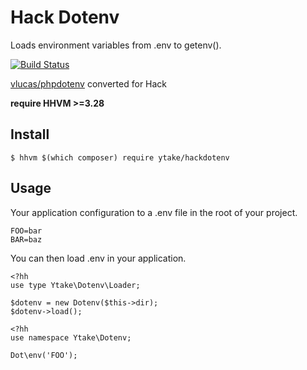 # Hack Dotenv

Loads environment variables from .env to getenv(). 

[![Build Status](https://travis-ci.org/ytake/hackdotenv.svg?branch=master)](https://travis-ci.org/ytake/hackdotenv)

[vlucas/phpdotenv](https://github.com/vlucas/phpdotenv) converted for Hack

**require HHVM >=3.28**

## Install

```
$ hhvm $(which composer) require ytake/hackdotenv
```

## Usage

Your application configuration to a .env file in the root of your project.

```
FOO=bar
BAR=baz
```

You can then load .env in your application.

```hack
<?hh
use type Ytake\Dotenv\Loader;

$dotenv = new Dotenv($this->dir);
$dotenv->load();
```

```hack
<?hh
use namespace Ytake\Dotenv;

Dot\env('FOO');
```
